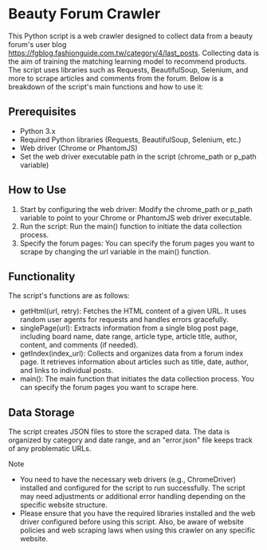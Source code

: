 # Beauty Forum Crawler
This Python script is a web crawler designed to collect data from a beauty forum's user blog https://fgblog.fashionguide.com.tw/category/4/last_posts. Collecting data is the aim of training the matching learning model to recommend products. The script uses libraries such as Requests, BeautifulSoup, Selenium, and more to scrape articles and comments from the forum.
Below is a breakdown of the script's main functions and how to use it:

## Prerequisites
* Python 3.x
* Required Python libraries (Requests, BeautifulSoup, Selenium, etc.)
* Web driver (Chrome or PhantomJS)
* Set the web driver executable path in the script (chrome_path or p_path variable)

## How to Use
1. Start by configuring the web driver:
 Modify the chrome_path or p_path variable to point to your Chrome or PhantomJS web driver executable.
2. Run the script:
Run the main() function to initiate the data collection process.
3. Specify the forum pages:
   You can specify the forum pages you want to scrape by changing the url variable in the main() function.

## Functionality
The script's functions are as follows:

* getHtml(url, retry): Fetches the HTML content of a given URL. It uses random user agents for requests and handles errors gracefully.
* singlePage(url): Extracts information from a single blog post page, including board name, date range, article type, article title, author, content, and comments (if needed).
* getIndex(index_url): Collects and organizes data from a forum index page. It retrieves information about articles such as title, date, author, and links to individual posts.
* main(): The main function that initiates the data collection process. You can specify the forum pages you want to scrape here.

## Data Storage
The script creates JSON files to store the scraped data. The data is organized by category and date range, and an "error.json" file keeps track of any problematic URLs.

Note
* You need to have the necessary web drivers (e.g., ChromeDriver) installed and configured for the script to run successfully.
The script may need adjustments or additional error handling depending on the specific website structure.
* Please ensure that you have the required libraries installed and the web driver configured before using this script. Also, be aware of website policies and web scraping laws when using this crawler on any specific website.
